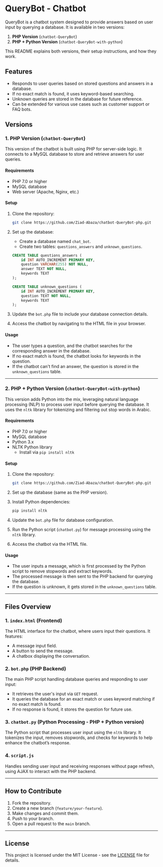 # QueryBot - Chatbot

QueryBot is a chatbot system designed to provide answers based on user input by querying a database. It is available in two versions:

1. **PHP Version** (`chatbot-QueryBot`)
2. **PHP + Python Version** (`chatbot-QueryBot-with-python`)

This README explains both versions, their setup instructions, and how they work.

## Features

- Responds to user queries based on stored questions and answers in a database.
- If no exact match is found, it uses keyword-based searching.
- Unknown queries are stored in the database for future reference.
- Can be extended for various use cases such as customer support or FAQ bots.

## Versions

### 1. PHP Version (`chatbot-QueryBot`)

This version of the chatbot is built using PHP for server-side logic. It connects to a MySQL database to store and retrieve answers for user queries.

#### Requirements

- PHP 7.0 or higher
- MySQL database
- Web server (Apache, Nginx, etc.)

#### Setup

1. Clone the repository:

   ```bash
   git clone https://github.com/Ziad-Abaza/chatbot-QueryBot-php.git
   ```

2. Set up the database:

   - Create a database named `chat_bot`.
   - Create two tables: `questions_answers` and `unknown_questions`.

   ```sql
   CREATE TABLE questions_answers (
       id INT AUTO_INCREMENT PRIMARY KEY,
       question VARCHAR(255) NOT NULL,
       answer TEXT NOT NULL,
       keywords TEXT
   );

   CREATE TABLE unknown_questions (
       id INT AUTO_INCREMENT PRIMARY KEY,
       question TEXT NOT NULL,
       keywords TEXT
   );
   ```

3. Update the `bot.php` file to include your database connection details.

4. Access the chatbot by navigating to the HTML file in your browser.

#### Usage

- The user types a question, and the chatbot searches for the corresponding answer in the database.
- If no exact match is found, the chatbot looks for keywords in the question.
- If the chatbot can't find an answer, the question is stored in the `unknown_questions` table.

---

### 2. PHP + Python Version (`chatbot-QueryBot-with-python`)

This version adds Python into the mix, leveraging natural language processing (NLP) to process user input before querying the database. It uses the `nltk` library for tokenizing and filtering out stop words in Arabic.

#### Requirements

- PHP 7.0 or higher
- MySQL database
- Python 3.x
- NLTK Python library
  - Install via `pip install nltk`

#### Setup

1. Clone the repository:

   ```bash
   git clone https://github.com/Ziad-Abaza/chatbot-QueryBot-php.git
   ```

2. Set up the database (same as the PHP version).

3. Install Python dependencies:

   ```bash
   pip install nltk
   ```

4. Update the `bot.php` file for database configuration.

5. Run the Python script (`chatbot.py`) for message processing using the `nltk` library.

6. Access the chatbot via the HTML file.

#### Usage

- The user inputs a message, which is first processed by the Python script to remove stopwords and extract keywords.
- The processed message is then sent to the PHP backend for querying the database.
- If the question is unknown, it gets stored in the `unknown_questions` table.

---

## Files Overview

### 1. `index.html` (Frontend)

The HTML interface for the chatbot, where users input their questions. It features:

- A message input field.
- A button to send the message.
- A chatbox displaying the conversation.

### 2. `bot.php` (PHP Backend)

The main PHP script handling database queries and responding to user input:

- It retrieves the user's input via `GET` request.
- It queries the database for an exact match or uses keyword matching if no exact match is found.
- If no response is found, it stores the question for future use.

### 3. `chatbot.py` (Python Processing - PHP + Python version)

The Python script that processes user input using the `nltk` library. It tokenizes the input, removes stopwords, and checks for keywords to help enhance the chatbot’s response.

### 4. `script.js`

Handles sending user input and receiving responses without page refresh, using AJAX to interact with the PHP backend.

---

## How to Contribute

1. Fork the repository.
2. Create a new branch (`feature/your-feature`).
3. Make changes and commit them.
4. Push to your branch.
5. Open a pull request to the `main` branch.

---

## License

This project is licensed under the MIT License - see the [LICENSE](LICENSE) file for details.

